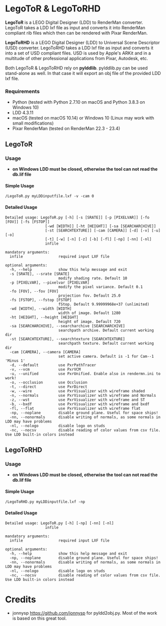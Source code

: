 # LegoToR & LegoToRHD
**LegoToR** is a LEGO Digital Designer (LDD) to RenderMan converter. LegoToR takes a LDD lxf file as input and converts it into RenderMan compliant rib files which then can be rendered with Pixar RenderMan.

**LegoToRHD** is a LEGO Digital Designer (LDD) to Universal Scene Descriptor (USD) converter. LegoToRHD takes a LDD lxf file as input and converts it into a set of USD compliant files. USD is used by Apple's ARKit and in a multitude of other professional applications from Pixar, Autodesk, etc.

Both LegoToR & LegoToRHD rely on **pylddlib**. pylddlib.py can be used stand-alone as well. In that case it will export an obj file of the provided LDD lxf file.

### Requirements

* Python (tested with Python 2.7.10 on macOS and Python 3.8.3 on Windows 10)
* LDD 4.3.11
* macOS (tested on macOS 10.14) or Windows 10 (Linux may work with small modifications)
* Pixar RenderMan (tested on RenderMan 22.3 - 23.4)

## LegoToR

### Usage

* **on Windows LDD must be closed, otherwise the tool can not read the db.lif file**

#### Simple Usage

```
/LegoToR.py myLDDinputfile.lxf -v -cam 0
```

#### Detailed Usage

```
Detailed usage: LegoToR.py [-h] [-s [SRATE]] [-p [PIXELVAR]] [-fo [FOV]] [-fs [FSTOP]]
                  [-wd [WIDTH]] [-ht [HEIGHT]] [-sa [SEARCHARCHIVE]]
                  [-st [SEARCHTEXTURE]] [-cam [CAMERA]] [-d] [-v] [-u] [-o]
                  [-t] [-w] [-n] [-z] [-b] [-fl] [-np] [-nn] [-nl]
                  infile

mandatory arguments:
  infile                required input LXF file

optional arguments:
  -h, --help            show this help message and exit
  -s [SRATE], --srate [SRATE]
                        modify shading rate. Default 10
  -p [PIXELVAR], --pixelvar [PIXELVAR]
                        modify the pixel variance. Default 0.1
  -fo [FOV], --fov [FOV]
                        projection fov. Default 25.0
  -fs [FSTOP], --fstop [FSTOP]
                        fStop. Default 9.99999968e+37 (unlimited)
  -wd [WIDTH], --width [WIDTH]
                        width of image. Default 1280
  -ht [HEIGHT], --height [HEIGHT]
                        height of image. Default 720
  -sa [SEARCHARCHIVE], --searcharchive [SEARCHARCHIVE]
                        searchpath archive. Default current working dir
  -st [SEARCHTEXTURE], --searchtexture [SEARCHTEXTURE]
                        searchpath texture. Default current working dir
  -cam [CAMERA], --camera [CAMERA]
                        set active camera. Default is -1 for Cam--1 'Minus 1'
  -d, --default         use PxrPathTracer
  -v, --vcm             use PxrVCM
  -u, --unified         use PxrUnified. Enable also in rendermn.ini to work!
  -o, --occlusion       use Occlusion
  -t, --direct          use PxrDirect
  -w, --wire            use PxrVisualizer with wireframe shaded
  -n, --normals         use PxrVisualizer with wireframe and Normals
  -z, --wst             use PxrVisualizer with wireframe and ST
  -b, --bxdf            use PxrVisualizer with wireframe and bxdf
  -fl, --flat           use PxrVisualizer with wireframe flat
  -np, --noplane        disable ground plane. Useful for space ships!
  -nn, --nonormals      disable writing of normals, as some normals in LDD may have problems
  -nl, --nologo         disable logo on studs
  -nc, --nocsv          disable reading of color values from csv file. Use LDD built-in colors instead
```

## LegoToRHD

### Usage

* **on Windows LDD must be closed, otherwise the tool can not read the db.lif file**

#### Simple Usage

```
/LegoToRHD.py myLDDinputfile.lxf -np
```

#### Detailed Usage

```
Detailed usage: LegoToR.py [-h] [-np] [-nn] [-nl]
                  infile

mandatory arguments:
  infile                required input LXF file

optional arguments:
  -h, --help            show this help message and exit
  -np, --noplane        disable ground plane. Useful for space ships!
  -nn, --nonormals      disable writing of normals, as some normals in LDD may have problems
  -nl, --nologo         disable logo on studs
  -nc, --nocsv          disable reading of color values from csv file. Use LDD built-in colors instead
```

# Credits

* jonnysp https://github.com/jonnysp for pyldd2obj.py. Most of the work is based on this great tool.
